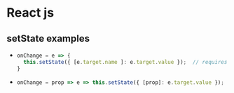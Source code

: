 # React js
## setState examples
- ```javascript
  onChange = e => {
    this.setState({ [e.target.name ]: e.target.value });  // requires the name attribute to be declared at the html tag
  }
  ```
- ```javascript
  onChange = prop => e => this.setState({ [prop]: e.target.value });
  ```

